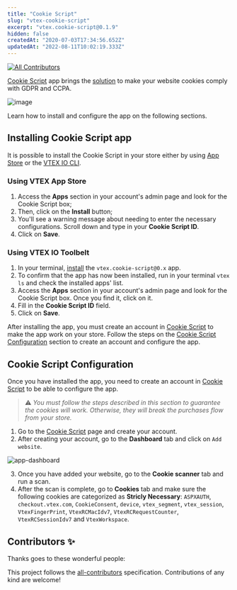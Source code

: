 ```yaml
---
title: "Cookie Script"
slug: "vtex-cookie-script"
excerpt: "vtex.cookie-script@0.1.9"
hidden: false
createdAt: "2020-07-03T17:34:56.652Z"
updatedAt: "2022-08-11T10:02:19.333Z"
---
```

<!-- DOCS-IGNORE:start -->
<!-- ALL-CONTRIBUTORS-BADGE:START - Do not remove or modify this section -->
[![All Contributors](https://img.shields.io/badge/all_contributors-0-orange.svg?style=flat-square)](#contributors-)
<!-- ALL-CONTRIBUTORS-BADGE:END -->
<!-- DOCS-IGNORE:end -->

[Cookie Script](https://cookie-script.com/) app brings the [solution](https://apps.vtex.com/vtex-cookie-script/p) to make your website cookies comply with GDPR and CCPA.

![image](https://user-images.githubusercontent.com/284515/86488877-d35b0f80-bd38-11ea-95f9-7610985e19d5.png)

Learn how to install and configure the app on the following sections.


## Installing Cookie Script app

It is possible to install the Cookie Script in your store either by using [App Store](https://apps.vtex.com/vtex-cookie-script/p) or the [VTEX IO CLI](https://developers.vtex.com/vtex-developer-docs/docs/vtex-io-documentation-vtex-io-cli-installation-and-command-reference).


  ### Using VTEX App Store
 
  
1. Access the **Apps** section in your account's admin page and look for the Cookie Script box;
2. Then, click on the **Install** button;
3. You'll see a warning message about needing to enter the necessary configurations. Scroll down and type in your **Cookie Script ID**.
4. Click on **Save**.

### Using VTEX IO Toolbelt
 

1. In your terminal, [install](https://vtex.io/docs/recipes/development/installing-an-app/) the `vtex.cookie-script@0.x` app. 
3. To confirm that the app has now been installed, run in your terminal `vtex ls` and check the installed apps' list. 
4. Access the **Apps** section in your account's admin page and look for the Cookie Script box. Once you find it, click on it.
5. Fill in the **Cookie Script ID** field.
6. Click on **Save**.



After installing the app, you must create an account in [Cookie Script](https://cookie-script.com/create-an-account.html) to make the app work on your store. Follow the steps on the [Cookie Script Configuration](#cookie-script-configuration) section to create an account and configure the app.

## Cookie Script Configuration
Once you have installed the app, you need to create an account in [Cookie Script](https://cookie-script.com/create-an-account.html) to be able to configure the app.

>⚠️ *You must follow the steps described in this section to guarantee the cookies will work. Otherwise, they will break the purchases flow from your store.*

1. Go to the [Cookie Script](https://cookie-script.com/create-an-account.html) page and create your account.
2. After creating your account, go to the **Dashboard** tab and click on `Add website`.

![app-dashboard](https://user-images.githubusercontent.com/67270558/133613562-3248fadc-e6a0-4859-8b05-5167085e4242.gif)

3. Once you have added your website, go to the **Cookie scanner** tab and run a scan. 
2. After the scan is complete, go to **Cookies** tab and make sure the following cookies are categorized as **Stricly Necessary**: `ASPXAUTH`, `checkout.vtex.com`, `CookieConsent`, `device`, `vtex_segment`, `vtex_session`, `VtexFingerPrint`, `VtexRCMacIdv7`, `VtexRCRequestCounter`, `VtexRCSessionIdv7` and `VtexWorkspace`.


<!-- DOCS-IGNORE:start -->
## Contributors ✨

Thanks goes to these wonderful people:

<!-- ALL-CONTRIBUTORS-LIST:START - Do not remove or modify this section -->
<!-- prettier-ignore-start -->
<!-- markdownlint-disable -->
<!-- markdownlint-enable -->
<!-- prettier-ignore-end -->
<!-- ALL-CONTRIBUTORS-LIST:END -->

This project follows the [all-contributors](https://github.com/all-contributors/all-contributors) specification. Contributions of any kind are welcome!
<!-- DOCS-IGNORE:end -->